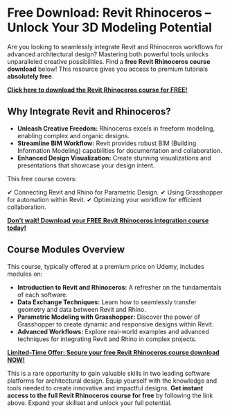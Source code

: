 # Free Download: Revit Rhinoceros – Unlock Your 3D Modeling Potential

Are you looking to seamlessly integrate Revit and Rhinoceros workflows for advanced architectural design? Mastering both powerful tools unlocks unparalleled creative possibilities. Find a **free Revit Rhinoceros course download** below! This resource gives you access to premium tutorials **absolutely free**.

[**Click here to download the Revit Rhinoceros course for FREE!**](https://udemywork.com/revit-rhinoceros)

## Why Integrate Revit and Rhinoceros?

*   **Unleash Creative Freedom:** Rhinoceros excels in freeform modeling, enabling complex and organic designs.
*   **Streamline BIM Workflow:** Revit provides robust BIM (Building Information Modeling) capabilities for documentation and collaboration.
*   **Enhanced Design Visualization:** Create stunning visualizations and presentations that showcase your design intent.

This free course covers:

✔ Connecting Revit and Rhino for Parametric Design.
✔ Using Grasshopper for automation within Revit.
✔ Optimizing your workflow for efficient collaboration.

[**Don't wait! Download your FREE Revit Rhinoceros integration course today!**](https://udemywork.com/revit-rhinoceros)

## Course Modules Overview

This course, typically offered at a premium price on Udemy, includes modules on:

*   **Introduction to Revit and Rhinoceros:** A refresher on the fundamentals of each software.
*   **Data Exchange Techniques:** Learn how to seamlessly transfer geometry and data between Revit and Rhino.
*   **Parametric Modeling with Grasshopper:** Discover the power of Grasshopper to create dynamic and responsive designs within Revit.
*   **Advanced Workflows:** Explore real-world examples and advanced techniques for integrating Revit and Rhino in complex projects.

[**Limited-Time Offer: Secure your free Revit Rhinoceros course download NOW!**](https://udemywork.com/revit-rhinoceros)

This is a rare opportunity to gain valuable skills in two leading software platforms for architectural design. Equip yourself with the knowledge and tools needed to create innovative and impactful designs. **Get instant access to the full Revit Rhinoceros course for free** by following the link above. Expand your skillset and unlock your full potential.
